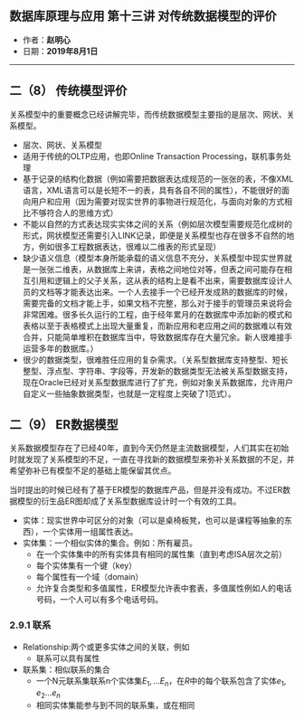## 数据库原理与应用 第十三讲 对传统数据模型的评价

- 作者：**赵明心**
- 日期：**2019年8月1日**

---

## 二（8） 传统模型评价

关系模型中的重要概念已经讲解完毕，而传统数据模型主要指的是层次、网状、关系模型。

- 层次、网状、关系模型
- 适用于传统的OLTP应用，也即Online Transaction Processing，联机事务处理
- 基于记录的结构化数据（例如需要把数据表达成规范的一张张的表，不像XML语言，XML语言可以是长短不一的表，具有各自不同的属性），不能很好的面向用户和应用（因为需要对现实世界的事物进行规范化，与面向对象的方式相比不够符合人的思维方式）
- 不能以自然的方式表达现实实体之间的关系（例如层次模型需要规范化成树的形式，网状模型还需要引入LINK记录，即便是关系模型也存在很多不自然的地方，例如很多工程数据表达，很难以二维表的形式呈现）
- 缺少语义信息（模型本身所能承载的语义信息不充分，关系模型中现实世界就是一张张二维表，从数据库上来讲，表格之间地位对等，但表之间可能存在相互引用和逻辑上的父子关系，这从表的结构上是看不出来，需要数据库设计人员的文档等才能表达出来。一个人去接手一个已经开发成熟的数据库的时候，需要完备的文档才能上手，如果文档不完整，那么对于接手的管理员来说将会非常困难。很多长久运行的工程，由于经年累月的在数据库中添加新的模式和表格以至于表格模式上出现大量重复，而新应用和老应用之间的数据难以有效合并，只能简单堆积在数据库当中，导致数据库存在大量冗余。新人很难接手运营多年的数据库。）
- 很少的数据类型，很难胜任应用的复杂需求。（关系型数据库支持整型、短长整型、浮点型、字符串、字段等，开发新的数据类型无法被关系型数据支持，现在Oracle已经对关系型数据库进行了扩充，例如对象关系数据库，允许用户自定义一些抽象数据类型，也就是一定程度上突破了1范式）。

## 二（9） ER数据模型

关系数据模型存在了已经40年，直到今天仍然是主流数据模型，人们其实在初始时就发现了关系模型的不足，一直在寻找新的数据模型来弥补关系数据的不足，并希望弥补已有模型不足的基础上能保留其优点。

当时提出的时候已经有了基于ER模型的数据库产品，但是并没有成功。不过ER数据模型的衍生品ER图却成了关系型数据库设计时一个有效的工具。

- 实体：现实世界中可区分的对象（可以是桌椅板凳，也可以是课程等抽象的东西），一个实体用一组属性表达。
- 实体集：一个相似实体的集合。例如：所有雇员。
  - 在一个实体集中的所有实体具有相同的属性集（直到考虑ISA层次之前）
  - 每个实体集有一个键（key）
  - 每个属性有一个域（domain）
  - 允许复合类型和多值属性，ER模型允许表中套表，多值属性例如人的电话号码，一个人可以有多个电话号码。

### **2.9.1 联系**

- Relationship:两个或更多实体之间的关联，例如
  - 联系可以具有属性
- 联系集：相似联系的集合
  - 一个N元联系集联系n个实体集$E_1,...E_n$，在$R$中的每个联系包含了实体$e_1,e_2...e_n$
  - 相同实体集能参与到不同的联系集，或在相同